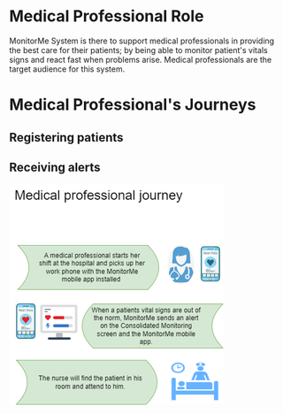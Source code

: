 # Medical Professional Role

MonitorMe System is there to support medical professionals in providing the best care for their patients; by being able to monitor patient's vitals signs and react fast when problems arise. Medical professionals are the target audience for this system. 

# Medical Professional's Journeys

## Registering patients


## Receiving alerts

![Medical professional](https://github.com/ArchitectsEvolutionZone/MonitorMe/blob/main/resources/nurse%20journey.png)
